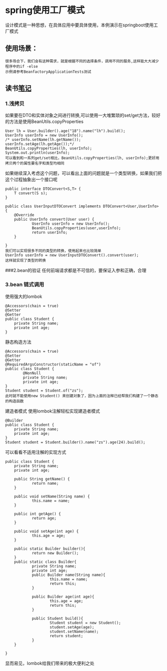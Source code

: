 # spring使用工厂模式
设计模式是一种思想，在具体应用中要具体使用，本例演示在springboot使用工厂模式

## 使用场景：
    很多场合下，我们会有这种需求，就是根据不同的选择条件，调用不同的服务,这样能大大减少程序中的if -else
    示例请参考BeanfactoryApplicationTests测试
    
## 读书[笔记](http://lrwinx.github.io/2017/03/04/%E7%BB%86%E6%80%9D%E6%9E%81%E6%81%90-%E4%BD%A0%E7%9C%9F%E7%9A%84%E4%BC%9A%E5%86%99java%E5%90%97/)
### 1.浅拷贝
如果要在DTO和实体对象之间进行转换,可以使用一大堆繁琐的set/get方法，较好的方法是使用BeanUtils.copyProperties
    
    User lh = User.builder().age("18").name("lh").build();
    UserInfo userInfo = new UserInfo();
    /* userInfo.setName(lh.getName());
    userInfo.setAge(lh.getAge());*/
    BeanUtils.copyProperties(lh, userInfo);
    System.out.println(userInfo);
    可以看到和一系列get/set相比，BeanUtils.copyProperties(lh, userInfo);更好用
    拷贝两个的属性要名字和类型均相同
    
        
        
如果继续深入考虑这个问题，可以看出上面的问题就是一个类型转换，如果我们把这个过程抽象出一个接口呢

    public interface DTOConvert<S,T> {
        T convert(S s);
    }
    
    public class UserInputDTOConvert implements DTOConvert<User,UserInfo> {
        @Override
        public UserInfo convert(User user) {
                UserInfo userInfo = new UserInfo();
                BeanUtils.copyProperties(user,userInfo);
                return userInfo;
        }
    
    }
    我们可以实现很多不同的类型的转换，使用起来也比较简单
    UserInfo userInfo = new UserInputDTOConvert().convert(user);
    这样就实现了类型的转换
    
 ###2.bean的验证
 任何前端请求都是不可信的，要保证入参和正确，合理
 
 ### 3.bean 链式调用
 
 使用强大的lombok
 
    @Accessors(chain = true)
    @Setter
    @Getter
    public class Student {
        private String name;
        private int age;
    }
    
    
 静态构造方法
 
    @Accessors(chain = true)
    @Setter
    @Getter
    @RequiredArgsConstructor(staticName = "of")
    public class Student {
            @NonNull 
            private String name;
            private int age;
    }
    Student student = Student.of("zs");
    此时就不能使用new Student() 来创建对象了，因为上面的注释已经帮我们构建了一个静态的构造函数
    
    
 建造者模式 使用lombok注解轻松实现建造者模式
 
    @Builder
    public class Student {
        private String name;
        private int age;
    }
    Student student = Student.builder().name("zs").age(24).build();
    
 可以看看不适用注解的实现方式
    
    public class Student {
        private String name;
        private int age;
    
        public String getName() {
                return name;
        }
    
        public void setName(String name) {
                this.name = name;
        }
    
        public int getAge() {
                return age;
        }
    
        public void setAge(int age) {
                this.age = age;
        }
    
        public static Builder builder(){
                return new Builder();
        }
        public static class Builder{
                private String name;
                private int age;
                public Builder name(String name){
                        this.name = name;
                        return this;
                }
    
                public Builder age(int age){
                        this.age = age;
                        return this;
                }
    
                public Student build(){
                        Student student = new Student();
                        student.setAge(age);
                        student.setName(name);
                        return student;
                }
        }
    
    }
 显而易见，lombok给我们带来的极大便利之处
 
 